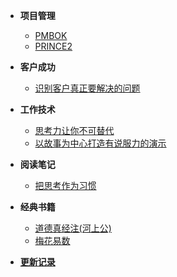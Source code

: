 

-  **项目管理**
	- [PMBOK](pm-PMBOK.md)
	- [PRINCE2](pm-PRINCE2.md)

- **客户成功**
	- [识别客户真正要解决的问题](csm-XYProblem.md)

- **工作技术**
	- [思考力让你不可替代](tech-CriticalThinkingSkills.md)
	- [以故事为中心打造有说服力的演示](tech-FiveCannon.md)

- **阅读笔记**
	- [把思考作为习惯](read-ThinkingHabits.md)
	
- **经典书籍**
	- [道德真经注(河上公)](book-DaoDeZhenJing.md)
	- [梅花易数](book-MeiHuaYiShu.md)
- [**更新记录**](changelog.md)
